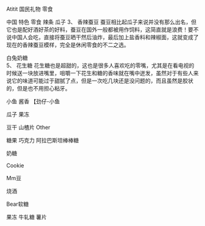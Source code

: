 Atitit 国民礼物  零食


中国 特色 零食  辣条 瓜子
3、 香辣蚕豆
蚕豆相比起瓜子来说并没有那么出名，但它也是配好酒好茶的好料，蚕豆在国外一般都被用作饲料，这简直就是浪费！要不说中国人会吃，直接将蚕豆晒干然后油炸，最后加上盐香料和辣椒面，这就变成了现在的香辣蚕豆模样，完全是休闲零食的不二之选。

白兔奶糖  
5、 花生糖
花生糖也是超甜的，这也是很多人喜欢吃的零嘴，尤其是在看电视的时候送一块放进嘴里，咀嚼一下花生和糖的香味就在嘴中迸发，虽然对于有些人来说它的味道可能过于甜腻了点，但是一次吃几块还是没问题的，而且虽然是胶状的，但是也不用担心粘牙。


小鱼  酱香 【劲仔-小鱼

瓜子
果冻

豆干
 山楂片
Other 

糖果  巧克力
阿拉巴斯坦棒棒糖


奶糖

Cookie

Mm豆

烧酒

Bear软糖

果冻 
牛轧糖
薯片

